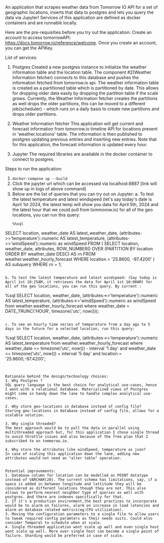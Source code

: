 An application that scrapes weather data from Tomorrow IO API for a set of geographic locations, inserts that data to postgres and lets you query the data via Jupyter! 
Services of this application are defined as docker containers and are runnable locally.

Here are the pre-requisities before you try out the application:
Create an account to access tomorrowAPI: https://docs.tomorrow.io/reference/welcome. Once you create an account, you can get the APIKey.

List of services:
1. Postgres
Created a new postgres instance to initialize the weather information table and the location table. The component #2(Weather Information fetcher) connects to this database and pushes the information fetched from tomorrow.io api. The weather information table is created as a partitioned table which is partitioned by date. This allows for dropping older data easily by dropping the partition table if the scale grows. Currently, the Weather Information fetcher creates the partitions as well drops the older partitions, this can be moved to a different job(scheduler) - which runs on a daily basis to create new partitions and drops older partitions.

2. Weather Information fetcher
This application will get current and forecast information from tomorrow.io timeline API for locations present in 'weather.locations' table. The information is then published to postgres  updating previous entries and inserting new entries. Note that for this application, the forecast information is updated every hour.  

3. Jupyter 
The required libraries are available in the docker container to connect to postgres.  


Steps to run the application:
1. `docker-compose up --build`
2. Click the jupyter url which can be accessed via localhost:8887 [link will show up in logs of above command]
3. Below are the list of queries that you can try out on Jupyter: 
   a. To test the latest temperature and latest windspeed (let's say today's date is April 1st 2024, the latest temp will show you data for April 5th, 2024 and the latest hour that we could pull from tommorow.io) for all of the geo locations, you can run this query:
   ```
   %%sql
SELECT location,
       weather_date AS latest_weather_date,
       (attributes->>'temperature')::numeric AS latest_temperature,
       (attributes->>'windSpeed')::numeric as windSpeed
FROM (
    SELECT location,
           weather_date,
           attributes,
           ROW_NUMBER() OVER (PARTITION BY location ORDER BY weather_date DESC) AS rn
    FROM weather.weather_hourly_forecast
    WHERE location = '25.8600, -97.4200'
) AS subquery
WHERE rn = 1;
   ```

 b. To test the latest temperature and latest windspeed: (Say today is April 1st 10:25AM, it retrieves the data for April 1st 10:00AM) for all of the geo locations, you can run this query. By current :
   ```
%sql SELECT location, weather_date, (attributes->>'temperature')::numeric AS latest_temperature, (attributes->>'windSpeed')::numeric as windSpeed from weather.weather_hourly_forecast where weather_date = DATE_TRUNC('HOUR', timezone('utc', now()));
   ```

   c. To see an hourly time series of temperature from a day ago to 5 days in the future for a selected location, run this query:
   ```
%sql SELECT location, weather_date, (attributes->>'temperature')::numeric AS latest_temperature from weather.weather_hourly_forecast where weather_date >= timezone('utc', now()) - interval '1 day' and weather_date <= timezone('utc', now()) + interval '5 day' and location = '25.8600,-97.4200';
   ```


Rationale behind the design/technology choices:
1. Why Postgres ?
SQL query language is the best choice for analytical use-cases, hence I went with a relational database. Materialized views of Postgres might come in handy down the lane to handle complex analytical use-cases.

2. Why store geo-locations in database instead of config file?
Storing geo-locations in database instead of config file, allows for a scalable solution.

3. Why single threaded?
The best approach would be to pull the data in parallel using multithreaded approach but, for this application I chose single thread to avoid throttle issues and also because of the free plan that I subscribed to on tommorow.io.

4. Why store the attributes like windSpeed, temperature as json?
In case of scaling this application down the lane, adding new attributes would not need an "alter table" operation.


Potential improvements:
1. Database column for location can be modelled as POINT datatype instead of VARCHAR(20). The current schema has limitations, say, if a space is added in between longitude and lattitude they will be considered as different locations though they are not. This also allows to perform nearest neighbor type of queries as well with postgres. And there are indexes specifically for that.
2. If it's a production environment,the best practices to incorporate would be to alarm on failures, alarm on increase in load latencies and alarm on database related metrics(eg:CPU utilization).
3. Moving the configuration parameters to a single file to allow users to tweak required config paramters as their needs suits. Could also consider Temporal to schedule when at scale.
4. Single threaded application wont scale up well and even single host wont scale up well. More over single host can become a single point of failure. Sharding would be preferred in case of scale.
